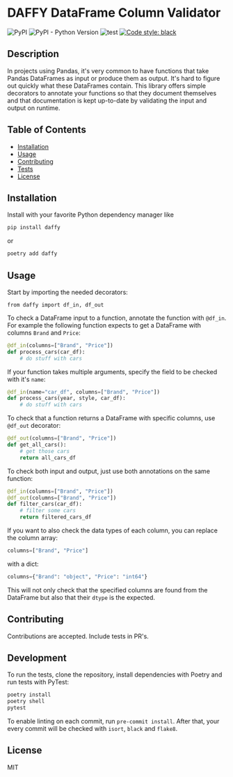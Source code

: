 # DAFFY DataFrame Column Validator
![PyPI](https://img.shields.io/pypi/v/daffy)
![PyPI - Python Version](https://img.shields.io/pypi/pyversions/daffy)
![test](https://github.com/fourkind/daffy/workflows/test/badge.svg)
[![Code style: black](https://img.shields.io/badge/code%20style-black-000000.svg)](https://github.com/psf/black)

## Description 

In projects using Pandas, it's very common to have functions that take Pandas DataFrames as input or produce them as output.
It's hard to figure out quickly what these DataFrames contain. This library offers simple decorators to annotate your functions
so that they document themselves and that documentation is kept up-to-date by validating the input and output on runtime.

## Table of Contents
* [Installation](#installation)
* [Usage](#usage)
* [Contributing](#contributing)
* [Tests](#tests)
* [License](#license)

## Installation

Install with your favorite Python dependency manager like

```sh
pip install daffy
```

or

```sh
poetry add daffy
```


## Usage 

Start by importing the needed decorators:

```
from daffy import df_in, df_out
```

To check a DataFrame input to a function, annotate the function with `@df_in`. For example the following function expects to get
a DataFrame with columns `Brand` and `Price`:

```python
@df_in(columns=["Brand", "Price"])
def process_cars(car_df):
    # do stuff with cars
```

If your function takes multiple arguments, specify the field to be checked with it's `name`:

```python
@df_in(name="car_df", columns=["Brand", "Price"])
def process_cars(year, style, car_df):
    # do stuff with cars
```

To check that a function returns a DataFrame with specific columns, use `@df_out` decorator:

```python
@df_out(columns=["Brand", "Price"])
def get_all_cars():
    # get those cars
    return all_cars_df
```

To check both input and output, just use both annotations on the same function:

```python
@df_in(columns=["Brand", "Price"])
@df_out(columns=["Brand", "Price"])
def filter_cars(car_df):
    # filter some cars
    return filtered_cars_df
```

If you want to also check the data types of each column, you can replace the column array:

```python
columns=["Brand", "Price"]
```

with a dict:

```python
columns={"Brand": "object", "Price": "int64"}
```

This will not only check that the specified columns are found from the DataFrame but also that their `dtype` is the expected.


## Contributing

Contributions are accepted. Include tests in PR's.

## Development

To run the tests, clone the repository, install dependencies with Poetry and run tests with PyTest:

```sh
poetry install
poetry shell
pytest
```

To enable linting on each commit, run `pre-commit install`. After that, your every commit will be checked with `isort`, `black` and `flake8`.

## License

MIT
